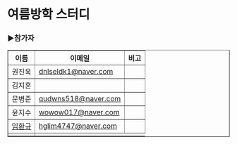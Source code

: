 # 여름방학 스터디


<h3>▶참가자</h3>
<table cellspacing="0" border="1px">
<tr>
  <th>
    이름
  </th>
  <th>
    이메일
  </th>
  <th>
    비고
  </th>
</tr>
<tr>
  <td>
    권진욱
  </td>
  <td>
    <a href = "dnlseldk1@naver.com"> dnlseldk1@naver.com </a>
  </td>
  <td></td>
</tr>
<tr>
  <td>
    김지훈
  </td>
  <td>
  </td>
  <td></td>
</tr>
<tr>
  <td>
    문병준
  </td>
  <td>
    <a href = "qudwns518@naver.com "> qudwns518@naver.com  </a>
  </td>
  <td></td>
</tr>
<tr>
  <td>
    윤지수
  </td>
  <td>
    <a href = "wowow017@naver.com"> wowow017@naver.com </a>
  </td>
  <td></td>
</tr>
<tr>
  <td>
    <a href = "https://github.com/hglim4747">임환규</a>
  </td>
  <td>
    <a href = "hglim4747@naver.com"> hglim4747@naver.com </a>
  </td>
  <td></td>
</tr>
<tr>
  <td>
    
  </td>
</tr>
</table>
